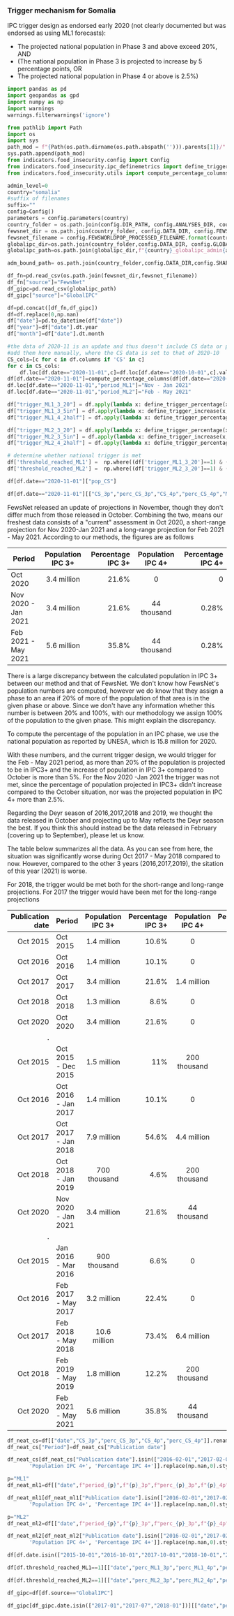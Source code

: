 ### Trigger mechanism for Somalia 

IPC trigger design as endorsed early 2020 (not clearly documented but was endorsed as using ML1 forecasts):

- The projected national population in Phase 3 and above exceed 20%, AND 
- (The national population in Phase 3 is projected to increase by 5 percentage points, OR 
- The projected national population in Phase 4 or above is 2.5%)

```python
import pandas as pd
import geopandas as gpd
import numpy as np
import warnings
warnings.filterwarnings('ignore')

from pathlib import Path
import os
import sys
path_mod = f"{Path(os.path.dirname(os.path.abspath(''))).parents[1]}/"
sys.path.append(path_mod)
from indicators.food_insecurity.config import Config
from indicators.food_insecurity.ipc_definemetrics import define_trigger_percentage, define_trigger_increase
from indicators.food_insecurity.utils import compute_percentage_columns
```

```python
admin_level=0
country="somalia"
#suffix of filenames
suffix=""
config=Config()
parameters = config.parameters(country)
country_folder = os.path.join(config.DIR_PATH, config.ANALYSES_DIR, country)
fewsnet_dir = os.path.join(country_folder, config.DATA_DIR, config.FEWSWORLDPOP_PROCESSED_DIR)
fewsnet_filename = config.FEWSWORLDPOP_PROCESSED_FILENAME.format(country=country,admin_level=admin_level,suffix=suffix)
globalipc_dir=os.path.join(country_folder,config.DATA_DIR, config.GLOBALIPC_PROCESSED_DIR)
globalipc_path=os.path.join(globalipc_dir,f"{country}_globalipc_admin{admin_level}{suffix}.csv")

adm_bound_path= os.path.join(country_folder,config.DATA_DIR,config.SHAPEFILE_DIR,parameters[f"path_admin{admin_level}_shp"])
```

```python
df_fn=pd.read_csv(os.path.join(fewsnet_dir,fewsnet_filename))
df_fn["source"]="FewsNet"
df_gipc=pd.read_csv(globalipc_path)
df_gipc["source"]="GlobalIPC"
```

```python
df=pd.concat([df_fn,df_gipc])
df=df.replace(0,np.nan)
df["date"]=pd.to_datetime(df["date"])
df["year"]=df["date"].dt.year
df["month"]=df["date"].dt.month
```

```python
#the data of 2020-11 is an update and thus doesn't include CS data or projected periods
#add them here manually, where the CS data is set to that of 2020-10
CS_cols=[c for c in df.columns if 'CS' in c]
for c in CS_cols:
    df.loc[df.date=="2020-11-01",c]=df.loc[df.date=="2020-10-01",c].values
df[df.date=="2020-11-01"]=compute_percentage_columns(df[df.date=="2020-11-01"],config)
df.loc[df.date=="2020-11-01","period_ML1"]="Nov - Jan 2021"
df.loc[df.date=="2020-11-01","period_ML2"]="Feb - May 2021"
```

```python
df["trigger_ML1_3_20"] = df.apply(lambda x: define_trigger_percentage(x,"ML1",3,20),axis=1)
df["trigger_ML1_3_5in"] = df.apply(lambda x: define_trigger_increase(x,"ML1",3,5),axis=1)
df["trigger_ML1_4_2half"] = df.apply(lambda x: define_trigger_percentage(x,"ML1",4,2.5),axis=1)

df["trigger_ML2_3_20"] = df.apply(lambda x: define_trigger_percentage(x,"ML2",3,20),axis=1)
df["trigger_ML2_3_5in"] = df.apply(lambda x: define_trigger_increase(x,"ML2",3,5),axis=1)
df["trigger_ML2_4_2half"] = df.apply(lambda x: define_trigger_percentage(x,"ML2",4,2.5),axis=1)

# determine whether national trigger is met
df['threshold_reached_ML1'] =  np.where((df['trigger_ML1_3_20']==1) & ((df['trigger_ML1_3_5in'] )==1 | (df['trigger_ML1_4_2half'] == 1)), 1, 0)
df['threshold_reached_ML2'] =  np.where((df['trigger_ML2_3_20']==1) & ((df['trigger_ML2_3_5in'] )==1 | (df['trigger_ML2_4_2half'] == 1)), 1, 0)
```

```python
df[df.date=="2020-11-01"]["pop_CS"]
```

```python
df[df.date=="2020-11-01"][["CS_3p","perc_CS_3p","CS_4p","perc_CS_4p","ML1_3p","perc_ML1_3p","ML1_4p","perc_ML1_4p","ML2_3p","perc_ML2_3p","ML2_4p","perc_ML2_4p"]]
```

FewsNet released an update of projections in November, though they don't differ much from those released in October. 
Combining the two, means our freshest data consists of a "current" assessment in Oct 2020, a short-range projection for Nov 2020-Jan 2021 and a long-range projection for Feb 2021 - May 2021. 
According to our methods, the figures are as follows




| Period        | Population IPC 3+         | Percentage IPC 3+  |Population IPC 4+         | Percentage IPC 4+  |
| ------------- |:-------------------------:| ------------------:|:------------------------:| ------------------:|
| Oct 2020      | 3.4 million               | 21.6%              | 0                        |0                   |
| Nov 2020 - Jan 2021     | 3.4 million     |   21.6%            | 44 thousand             |0.28%               |
| Feb 2021 - May 2021 | 5.6 million      |    35.8% | 44 thousand | 0.28%


There is a large discrepancy between the calculated population in IPC 3+ between our method and that of FewsNet. We don't know how FewsNet's population numbers are computed, however we do know that they assign a phase to an area if 20% of more of the population of that area is in the given phase or above. Since we don't have any information whether this number is between 20% and 100%, with our methodology we assign 100% of the population to the given phase. This might explain the discrepancy.

To compute the percentage of the population in an IPC phase, we use the national population as reported by UNESA, which is 15.8 million for 2020. 

With these numbers, and the current trigger design, we would trigger for the Feb - May 2021 period, as more than 20% of the population is projected to be in IPC3+ and the increase of population in IPC 3+ compared to October is more than 5%. For the Nov 2020 -Jan 2021 the trigger was not met, since the percentage of population projected in IPC3+ didn't increase compared to the October situation, nor was the projected population in IPC 4+ more than 2.5%. 


Regarding the Deyr season of 2016,2017,2018 and 2019, we thought the data released in October and projecting up to May reflects the Deyr season the best. If you think this should instead be the data released in February (covering up to September), please let us know.  

The table below summarizes all the data. As you can see from here, the situation was significantly worse during Oct 2017 - May 2018 compared to now. However, compared to the other 3 years (2016,2017,2019), the sitation of this year (2021) is worse. 

For 2018, the trigger would be met both for the short-range and long-range projections. For 2017 the trigger would have been met for the long-range projections


|Publication date  | Period        | Population IPC 3+         | Percentage IPC 3+  |Population IPC 4+         | Percentage IPC 4+  |
|------------------:| ------------- |:-------------------------:| ------------------:|:------------------------:| ------------------:|
|Oct 2015           | Oct 2015      | 1.4 million               | 10.6%              | 0                        |0%                   |
|Oct 2016           | Oct 2016      | 1.4 million               |10.1%               |0                         |0%                   |  
|Oct 2017           | Oct 2017     | 3.4 million     |   21.6%            | 1.4 million             |9.4%               
|Oct 2018           | Oct 2018 | 1.3 million      |    8.6% | 0 | 0%
| Oct 2020 | Oct 2020      | 3.4 million               | 21.6%              | 0                        |0                   |
|.|  || || |
|Oct 2015           | Oct 2015 - Dec 2015      | 1.5 million               | 11%              | 200 thousand                        |1.5%                   |
|Oct 2016           | Oct 2016 - Jan 2017     |1.4 million |10.1% |0 |0%
|Oct 2017           | Oct 2017 - Jan 2018     | 7.9 million | 54.6% |4.4 million | 30.5%|              
|Oct 2018           | Oct 2018 - Jan 2019 | 700 thousand | 4.6% | 200 thousand | 1.4%|
| Oct 2020 | Nov 2020 - Jan 2021     | 3.4 million     |   21.6%            | 44 thousand             |0.28%               |
|.|  || || |
|Oct 2015           | Jan 2016 - Mar 2016      | 900 thousand | 6.6% | 0 | 0%|
|Oct 2016           | Feb 2017 - May 2017 | 3.2 million | 22.4% | 0 |0%|
|Oct 2017           | Feb 2018 - May 2018     |   10.6 million | 73.4% |6.4 million | 43.9% |            
|Oct 2018           | Feb 2019 - May 2019 | 1.8 million | 12.2% | 200 thousand | 1.4% |
| Oct 2020| Feb 2021 - May 2021 | 5.6 million      |    35.8% | 44 thousand | 0.28%

```python
df_neat_cs=df[["date","CS_3p","perc_CS_3p","CS_4p","perc_CS_4p"]].rename(columns={"date":"Publication date","CS_3p":"Population IPC 3+","perc_CS_3p":"Percentage IPC 3+","CS_4p":"Population IPC 4+","perc_CS_4p":"Percentage IPC 4+"})
df_neat_cs["Period"]=df_neat_cs["Publication date"]
```

```python
df_neat_cs[df_neat_cs["Publication date"].isin(["2016-02-01","2017-02-01","2018-02-01","2019-02-01"])][['Publication date', 'Period', 'Population IPC 3+', 'Percentage IPC 3+',
       'Population IPC 4+', 'Percentage IPC 4+']].replace(np.nan,0).style.format({"Publication date":"{:%Y-%m}","Period":"{:%Y-%m}",'Population IPC 3+': "{:,.0f}", 'Percentage IPC 3+': '{:.1f}%','Population IPC 4+': "{:,.0f}",'Percentage IPC 4+': '{:.1f}%'})
```

```python
p="ML1"
df_neat_ml1=df[["date",f"period_{p}",f"{p}_3p",f"perc_{p}_3p",f"{p}_4p",f"perc_{p}_4p"]].rename(columns={"date":"Publication date",f"period_{p}":"Period",f"{p}_3p":"Population IPC 3+",f"perc_{p}_3p":"Percentage IPC 3+",f"{p}_4p":"Population IPC 4+",f"perc_{p}_4p":"Percentage IPC 4+"})
```

```python
df_neat_ml1[df_neat_ml1["Publication date"].isin(["2016-02-01","2017-02-01","2018-02-01","2019-02-01"])][['Publication date', 'Period', 'Population IPC 3+', 'Percentage IPC 3+',
       'Population IPC 4+', 'Percentage IPC 4+']].replace(np.nan,0).style.format({"Publication date":"{:%Y-%m}",'Population IPC 3+': "{:,.0f}", 'Percentage IPC 3+': '{:.1f}%','Population IPC 4+': "{:,.0f}",'Percentage IPC 4+': '{:.1f}%'})
```

```python
p="ML2"
df_neat_ml2=df[["date",f"period_{p}",f"{p}_3p",f"perc_{p}_3p",f"{p}_4p",f"perc_{p}_4p"]].rename(columns={"date":"Publication date",f"period_{p}":"Period",f"{p}_3p":"Population IPC 3+",f"perc_{p}_3p":"Percentage IPC 3+",f"{p}_4p":"Population IPC 4+",f"perc_{p}_4p":"Percentage IPC 4+"})
```

```python
df_neat_ml2[df_neat_ml2["Publication date"].isin(["2016-02-01","2017-02-01","2018-02-01","2019-02-01"])][['Publication date', 'Period', 'Population IPC 3+', 'Percentage IPC 3+',
       'Population IPC 4+', 'Percentage IPC 4+']].replace(np.nan,0).style.format({"Publication date":"{:%Y-%m}",'Population IPC 3+': "{:,.0f}", 'Percentage IPC 3+': '{:.1f}%','Population IPC 4+': "{:,.0f}",'Percentage IPC 4+': '{:.1f}%'})
```

```python
df[df.date.isin(["2015-10-01","2016-10-01","2017-10-01","2018-10-01","2019-10-01","2020-11-01"])][["date","period_ML1","period_ML2","CS_3p","perc_CS_3p","CS_4p","perc_CS_4p","ML1_3p","perc_ML1_3p","ML1_4p","perc_ML1_4p","ML2_3p","perc_ML2_3p","ML2_4p","perc_ML2_4p"]]
```

```python
df[df.threshold_reached_ML1==1][["date","perc_ML1_3p","perc_ML1_4p","perc_CS_3p","perc_inc_ML1_3p","source"]]
```

```python
df[df.threshold_reached_ML2==1][["date","perc_ML2_3p","perc_ML2_4p","perc_CS_3p","perc_inc_ML2_3p","source"]]
```

```python
df_gipc=df[df.source=="GlobalIPC"]
```

```python
df_gipc[df_gipc.date.isin(["2017-01","2017-07","2018-01"])][["date","perc_ML1_3p","perc_CS_3p"]]
```
